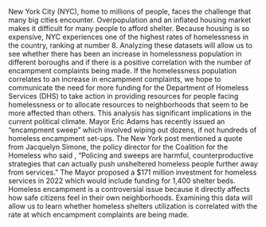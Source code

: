 New York City (NYC), home to millions of people, faces the challenge that many big cities encounter. Overpopulation and an inflated housing market makes it difficult for many people to afford shelter. Because housing is so expensive, NYC experiences one of the highest rates of homelessness in the country, ranking at number 8. Analyzing these datasets will allow us to see whether there has been an increase in homelessness population in different boroughs and if there is a positive correlation with the number of encampment complaints being made. If the homelessness population correlates to an increase in encampment complaints, we hope to communicate the need for more funding for the Department of Homeless Services (DHS) to take action in providing resources for people facing homelessness or to allocate resources to neighborhoods that seem to be more affected than others.
This analysis has significant implications in the current political climate. Mayor Eric Adams has recently issued an “encampment sweep” which involved wiping out dozens, if not hundreds of homeless encampment set-ups. The New York post mentioned a quote from Jacquelyn Simone, the policy director for the Coalition for the Homeless who said , “Policing and sweeps are harmful, counterproductive strategies that can actually push unsheltered homeless people further away from services.” The Mayor proposed a $171 million investment for homeless services in 2022 which would include funding for 1,400 shelter beds. Homeless encampment is a controversial issue because it directly affects how safe citizens feel in their own neighborhoods. 
 Examining this data will allow us to learn whether homeless shelters utilization is correlated with the rate at which encampment complaints are being made. 
